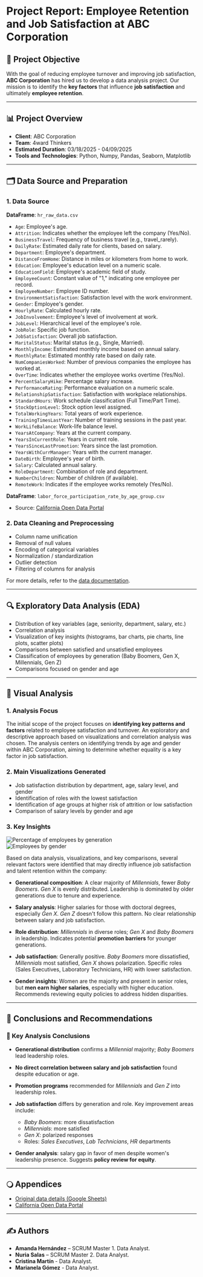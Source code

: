 # Project Report: Employee Retention and Job Satisfaction at ABC Corporation

## 🌟 Project Objective

With the goal of reducing employee turnover and improving job satisfaction, **ABC Corporation** has hired us to develop a data analysis project. Our mission is to identify the **key factors** that influence **job satisfaction** and ultimately **employee retention**.

---

## 📊 Project Overview

- **Client**: ABC Corporation  
- **Team**: 4ward Thinkers  
- **Estimated Duration**: 03/18/2025 - 04/09/2025  
- **Tools and Technologies**: Python, Numpy, Pandas, Seaborn, Matplotlib

---

## 🗂️ Data Source and Preparation

### 1. Data Source

**DataFrame**: `hr_raw_data.csv`

- `Age`: Employee's age.
- `Attrition`: Indicates whether the employee left the company (Yes/No).
- `BusinessTravel`: Frequency of business travel (e.g., travel_rarely).
- `DailyRate`: Estimated daily rate for clients, based on salary.
- `Department`: Employee's department.
- `DistanceFromHome`: Distance in miles or kilometers from home to work.
- `Education`: Employee's education level on a numeric scale.
- `EducationField`: Employee's academic field of study.
- `EmployeeCount`: Constant value of "1," indicating one employee per record.
- `EmployeeNumber`: Employee ID number.
- `EnvironmentSatisfaction`: Satisfaction level with the work environment.
- `Gender`: Employee's gender.
- `HourlyRate`: Calculated hourly rate.
- `JobInvolvement`: Employee's level of involvement at work.
- `JobLevel`: Hierarchical level of the employee's role.
- `JobRole`: Specific job function.
- `JobSatisfaction`: Overall job satisfaction.
- `MaritalStatus`: Marital status (e.g., Single, Married).
- `MonthlyIncome`: Estimated monthly income based on annual salary.
- `MonthlyRate`: Estimated monthly rate based on daily rate.
- `NumCompaniesWorked`: Number of previous companies the employee has worked at.
- `OverTime`: Indicates whether the employee works overtime (Yes/No).
- `PercentSalaryHike`: Percentage salary increase.
- `PerformanceRating`: Performance evaluation on a numeric scale.
- `RelationshipSatisfaction`: Satisfaction with workplace relationships.
- `StandardHours`: Work schedule classification (Full Time/Part Time).
- `StockOptionLevel`: Stock option level assigned.
- `TotalWorkingYears`: Total years of work experience.
- `TrainingTimesLastYear`: Number of training sessions in the past year.
- `WorkLifeBalance`: Work-life balance level.
- `YearsAtCompany`: Years at the current company.
- `YearsInCurrentRole`: Years in current role.
- `YearsSinceLastPromotion`: Years since the last promotion.
- `YearsWithCurrManager`: Years with the current manager.
- `DateBirth`: Employee's year of birth.
- `Salary`: Calculated annual salary.
- `RoleDepartment`: Combination of role and department.
- `NumberChildren`: Number of children (if available).
- `RemoteWork`: Indicates if the employee works remotely (Yes/No).

**DataFrame**: `labor_force_participation_rate_by_age_group.csv`

- Source: [California Open Data Portal](https://data.ca.gov/dataset/labor-force-participation-rate-by-age-group/resource/d58bfa55-8f7f-438f-9e46-0cae78a80d91)

### 2. Data Cleaning and Preprocessing

- Column name unification
- Removal of null values
- Encoding of categorical variables
- Normalization / standardization
- Outlier detection
- Filtering of columns for analysis

For more details, refer to the [data documentation](https://docs.google.com/spreadsheets/d/1pLfwP7zJ8qAkEuVE2P4qM-kj6z-0E_emVTnwHtOpboE/edit?usp=sharing).

---

## 🔍 Exploratory Data Analysis (EDA)

- Distribution of key variables (age, seniority, department, salary, etc.)
- Correlation analysis
- Visualization of key insights (histograms, bar charts, pie charts, line plots, scatter plots)
- Comparisons between satisfied and unsatisfied employees
- Classification of employees by generation (Baby Boomers, Gen X, Millennials, Gen Z)
- Comparisons focused on gender and age

---

## 🤔 Visual Analysis

### 1. Analysis Focus

The initial scope of the project focuses on **identifying key patterns and factors** related to employee satisfaction and turnover. An exploratory and descriptive approach based on visualizations and correlation analysis was chosen. The analysis centers on identifying trends by age and gender within ABC Corporation, aiming to determine whether equality is a key factor in job satisfaction.

### 2. Main Visualizations Generated

- Job satisfaction distribution by department, age, salary level, and gender
- Identification of roles with the lowest satisfaction
- Identification of age groups at higher risk of attrition or low satisfaction
- Comparison of salary levels by gender and age

### 3. Key Insights

![Percentage of employees by generation](img/employee_generat.png)  
![Employees by gender](img/employee_gender.png)

Based on data analysis, visualizations, and key comparisons, several relevant factors were identified that may directly influence job satisfaction and talent retention within the company:

- **Generational composition**: A clear majority of *Millennials*, fewer *Baby Boomers*. *Gen X* is evenly distributed. Leadership is dominated by older generations due to tenure and experience.

- **Salary analysis**: Higher salaries for those with doctoral degrees, especially *Gen X*. *Gen Z* doesn't follow this pattern. No clear relationship between salary and job satisfaction.

- **Role distribution**: *Millennials* in diverse roles; *Gen X* and *Baby Boomers* in leadership. Indicates potential **promotion barriers** for younger generations.

- **Job satisfaction**: Generally positive. *Baby Boomers* more dissatisfied, *Millennials* most satisfied, *Gen X* shows polarization. Specific roles (Sales Executives, Laboratory Technicians, HR) with lower satisfaction.

- **Gender insights**: Women are the majority and present in senior roles, but **men earn higher salaries**, especially with higher education. Recommends reviewing equity policies to address hidden disparities.

---

## 📌 Conclusions and Recommendations

### 📌 Key Analysis Conclusions

- **Generational distribution** confirms a *Millennial* majority; *Baby Boomers* lead leadership roles.

- **No direct correlation between salary and job satisfaction** found despite education or age.

- **Promotion programs** recommended for *Millennials* and *Gen Z* into leadership roles.

- **Job satisfaction** differs by generation and role. Key improvement areas include:
  - *Baby Boomers*: more dissatisfaction
  - *Millennials*: more satisfied
  - *Gen X*: polarized responses
  - Roles: *Sales Executives*, *Lab Technicians*, *HR* departments

- **Gender analysis**: salary gap in favor of men despite women's leadership presence. Suggests **policy review for equity**.

---

## 🔾 Appendices

- [Original data details (Google Sheets)](https://docs.google.com/spreadsheets/d/1pLfwP7zJ8qAkEuVE2P4qM-kj6z-0E_emVTnwHtOpboE/edit?usp=sharing)
- [California Open Data Portal](https://data.ca.gov)

---

## ✍️ Authors

- **Amanda Hernández** – SCRUM Master 1. Data Analyst.  
- **Nuria Salas** – SCRUM Master 2. Data Analyst.  
- **Cristina Martín** - Data Analyst.  
- **Marianela Gómez** - Data Analyst.
